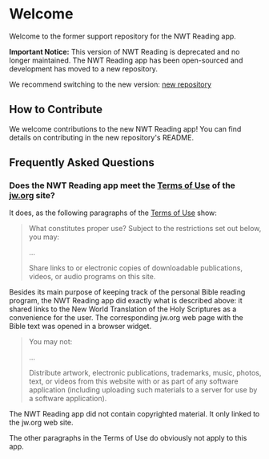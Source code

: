 # Welcome

Welcome to the former support repository for the NWT Reading app.

**Important Notice:** This version of NWT Reading is deprecated and no longer maintained. The NWT Reading app has been open-sourced and development has moved to a new repository.

We recommend switching to the new version: [new repository](./../nwt-reading/)

## How to Contribute

We welcome contributions to the new NWT Reading app! You can find details on contributing in the new repository's README.

## Frequently Asked Questions

### Does the NWT Reading app meet the [Terms of Use](https://www.jw.org/en/terms-of-use/) of the [jw.org](https://jw.org) site?

It does, as the following paragraphs of the [Terms of Use](https://www.jw.org/en/terms-of-use/) show:

> What constitutes proper use? Subject to the restrictions set out below, you may:
>
> ...
>
> Share links to or electronic copies of downloadable publications, videos, or audio programs on this site.

Besides its main purpose of keeping track of the personal Bible reading program, the NWT Reading app did exactly what is described above: it shared links to the New World Translation of the Holy Scriptures as a convenience for the user. The corresponding jw.org web page with the Bible text was opened in a browser widget.

> You may not:
>
> ...
>
> Distribute artwork, electronic publications, trademarks, music, photos, text, or videos from this website with or as part of any software application (including uploading such materials to a server for use by a software application).

The NWT Reading app did not contain copyrighted material. It only linked to the jw.org web site.

The other paragraphs in the Terms of Use do obviously not apply to this app.
